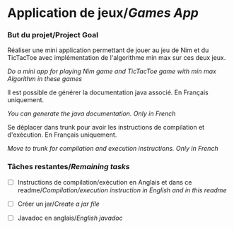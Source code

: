 # Application de jeux/*Games App*

### But du projet/Project Goal

Réaliser une mini application permettant de jouer au jeu de Nim et du TicTacToe avec implémentation de l'algorithme min max sur ces deux jeux.

*Do a mini app for playing Nim game and TicTacToe game with min max Algorithm in these games*

Il est possible de générer la documentation java associé. En Français uniquement.

*You can generate the java documentation. Only in French*

Se déplacer dans trunk pour avoir les instructions de compilation et d'exécution. En Français uniquement.

*Move to trunk for compilation and execution instructions. Only in French*

### Tâches restantes/*Remaining tasks*

- [ ] Instructions de compilation/exécution en Anglais et dans ce readme/*Compilation/execution instruction in English and in this readme*

- [ ] Créer un jar/*Create a jar file*

- [ ] Javadoc en anglais/*English javadoc*
